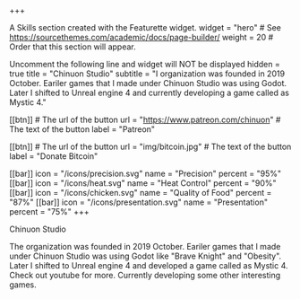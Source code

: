 +++

A Skills section created with the Featurette widget.
widget = "hero" # See https://sourcethemes.com/academic/docs/page-builder/ weight = 20 # Order that this section will appear.

Uncomment the following line and widget will NOT be displayed
hidden = true
title = "Chinuon Studio" subtitle = "I organization was founded in 2019 October. Eariler games that I made under Chinuon Studio was using Godot. Later I shifted to Unreal engine 4 and currently developing a game called as Mystic 4."

[[btn]] # The url of the button url = "https://www.patreon.com/chinuon" # The text of the button label = "Patreon"

[[btn]] # The url of the button url = "img/bitcoin.jpg" # The text of the button label = "Donate Bitcoin"

[[bar]]
icon = "/icons/precision.svg"
name = "Precision"
percent = "95%"
[[bar]]
icon = "/icons/heat.svg"
name = "Heat Control"
percent = "90%"
[[bar]]
icon = "/icons/chicken.svg"
name = "Quality of Food"
percent = "87%"
[[bar]]
icon = "/icons/presentation.svg"
name = "Presentation"
percent = "75%"
+++

Chinuon Studio

The organization was founded in 2019 October. Eariler games that I made under Chinuon Studio was using Godot like "Brave Knight" and "Obesity". Later I shifted to Unreal engine 4 and developed a game called as Mystic 4. Check out youtube for more. Currently developing some other interesting games.
